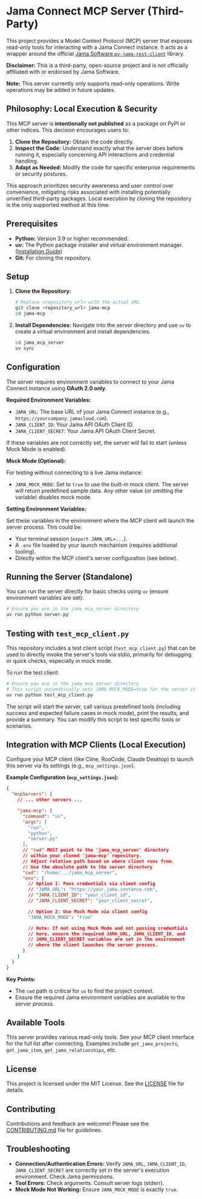 # Jama Connect MCP Server (Third-Party)

This project provides a Model Context Protocol (MCP) server that exposes read-only tools for interacting with a Jama Connect instance. It acts as a wrapper around the official [Jama Software `py-jama-rest-client`](https://github.com/JamaSoftware/py-jama-rest-client) library.

**Disclaimer:** This is a third-party, open-source project and is not officially affiliated with or endorsed by Jama Software.

**Note:** This server currently only supports read-only operations. Write operations may be added in future updates.

## Philosophy: Local Execution & Security

This MCP server is **intentionally not published** as a package on PyPI or other indices. This decision encourages users to:

1.  **Clone the Repository:** Obtain the code directly.
2.  **Inspect the Code:** Understand exactly what the server does before running it, especially concerning API interactions and credential handling.
3.  **Adapt as Needed:** Modify the code for specific enterprise requirements or security postures.

This approach prioritizes security awareness and user control over convenience, mitigating risks associated with installing potentially unverified third-party packages. Local execution by cloning the repository is the only supported method at this time.

## Prerequisites

*   **Python:** Version 3.9 or higher recommended.
*   **uv:** The Python package installer and virtual environment manager. ([Installation Guide](https://github.com/astral-sh/uv#installation))
*   **Git:** For cloning the repository.

## Setup

1.  **Clone the Repository:**
    ```bash
    # Replace <repository_url> with the actual URL
    git clone <repository_url> jama-mcp
    cd jama-mcp
    ```

2.  **Install Dependencies:**
    Navigate into the server directory and use `uv` to create a virtual environment and install dependencies.
    ```bash
    cd jama_mcp_server
    uv sync
    ```

## Configuration

The server requires environment variables to connect to your Jama Connect instance using **OAuth 2.0 only**.

**Required Environment Variables:**

*   `JAMA_URL`: The base URL of your Jama Connect instance (e.g., `https://yourcompany.jamacloud.com`).
*   `JAMA_CLIENT_ID`: Your Jama API OAuth Client ID.
*   `JAMA_CLIENT_SECRET`: Your Jama API OAuth Client Secret.

If these variables are not correctly set, the server will fail to start (unless Mock Mode is enabled).

**Mock Mode (Optional):**

For testing without connecting to a live Jama instance:

*   `JAMA_MOCK_MODE`: Set to `true` to use the built-in mock client. The server will return predefined sample data. Any other value (or omitting the variable) disables mock mode.

**Setting Environment Variables:**

Set these variables in the environment where the MCP client will launch the server process. This could be:
*   Your terminal session (`export JAMA_URL=...`).
*   A `.env` file loaded by your launch mechanism (requires additional tooling).
*   Directly within the MCP client's server configuration (see below).

## Running the Server (Standalone)

You can run the server directly for basic checks using `uv` (ensure environment variables are set):

```bash
# Ensure you are in the jama_mcp_server directory
uv run python server.py
```
## Testing with `test_mcp_client.py`

This repository includes a test client script (`test_mcp_client.py`) that can be used to directly invoke the server's tools via stdio, primarily for debugging or quick checks, especially in mock mode.

To run the test client:

```bash
# Ensure you are in the jama_mcp_server directory
# This script automatically sets JAMA_MOCK_MODE=true for the server it launches
uv run python test_mcp_client.py
```

The script will start the server, call various predefined tools (including success and expected failure cases in mock mode), print the results, and provide a summary. You can modify this script to test specific tools or scenarios.


## Integration with MCP Clients (Local Execution)

Configure your MCP client (like Cline, RooCode, Claude Desktop) to launch this server via its settings (e.g., `mcp_settings.json`).

**Example Configuration (`mcp_settings.json`):**

```json
{
  "mcpServers": {
    // ... other servers ...

    "jama-mcp": {
      "command": "uv",
      "args": [
        "run",
        "python",
        "server.py"
      ],
      // "cwd" MUST point to the 'jama_mcp_server' directory
      // within your cloned 'jama-mcp' repository.
      // Adjust relative path based on where client runs from.
      // Use the absolute path to the server directory
      "cwd": "/home/.../jama_mcp_server",
      "env": {
        // Option 1: Pass credentials via client config
        // "JAMA_URL": "https://your.jama.instance.com",
        // "JAMA_CLIENT_ID": "your_client_id",
        // "JAMA_CLIENT_SECRET": "your_client_secret",

        // Option 2: Use Mock Mode via client config
        "JAMA_MOCK_MODE": "true"

        // Note: If not using Mock Mode and not passing credentials
        // here, ensure the required JAMA_URL, JAMA_CLIENT_ID, and
        // JAMA_CLIENT_SECRET variables are set in the environment
        // where the client launches the server process.
      }
    }
  }
}
```

**Key Points:**
*   The `cwd` path is critical for `uv` to find the project context.
*   Ensure the required Jama environment variables are available to the server process.

## Available Tools

This server provides various read-only tools. See your MCP client interface for the full list after connecting. Examples include `get_jama_projects`, `get_jama_item`, `get_jama_relationships`, etc.

## License

This project is licensed under the MIT License. See the [LICENSE](LICENSE) file for details.

## Contributing

Contributions and feedback are welcome! Please see the [CONTRIBUTING.md](CONTRIBUTING.md) file for guidelines.

## Troubleshooting

*   **Connection/Authentication Errors:** Verify `JAMA_URL`, `JAMA_CLIENT_ID`, `JAMA_CLIENT_SECRET` are correctly set in the server's execution environment. Check Jama permissions.
*   **Tool Errors:** Check arguments. Consult server logs (stderr).
*   **Mock Mode Not Working:** Ensure `JAMA_MOCK_MODE` is exactly `true`.